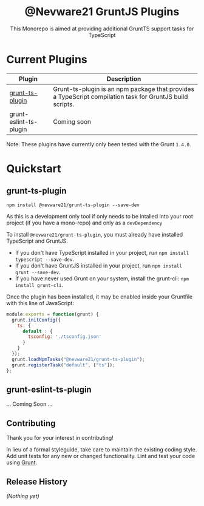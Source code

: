 <h1 align="center">@Nevware21 GruntJS Plugins</h1>

<p align="center">This Monorepo is aimed at providing additional GruntTS support tasks for TypeScript</p>

# Current Plugins

| Plugin | Description
|--------|------------------
| [grunt-ts-plugin](https://github.com/nevware21/grunt-plugins/tree/main/ts-plugin) | Grunt-ts-plugin is an npm package that provides a TypeScript compilation task for GruntJS build scripts.
| grunt-eslint-ts-plugin | Coming soon


Note: These plugins have currently only been tested with the Grunt `1.4.0`.

# Quickstart

## grunt-ts-plugin

`npm install @nevware21/grunt-ts-plugin --save-dev`

As this is a development only tool if only needs to be intalled into your root project (if you have a mono-repo) and only as a ```devDependency```

To install `@nevware21/grunt-ts-plugin`, you must already have installed TypeScript and GruntJS.
 * If you don't have TypeScript installed in your project, run `npm install typescript --save-dev`.
 * If you don't have GruntJS installed in your project, run `npm install grunt --save-dev`.
 * If you have never used Grunt on your system, install the grunt-cli: `npm install grunt-cli`.

Once the plugin has been installed, it may be enabled inside your Gruntfile with this line of JavaScript:

```js
module.exports = function(grunt) {
  grunt.initConfig({
    ts: {
      default : {
        tsconfig: './tsconfig.json'
      }
    }
  });
  grunt.loadNpmTasks("@nevware21/grunt-ts-plugin");
  grunt.registerTask("default", ["ts"]);
};
```

## grunt-eslint-ts-plugin

... Coming Soon ...

## Contributing

Thank you for your interest in contributing!

In lieu of a formal styleguide, take care to maintain the existing coding style. Add unit tests for any new or changed functionality. Lint and test your code using [Grunt](http://gruntjs.com/).

## Release History

_(Nothing yet)_
